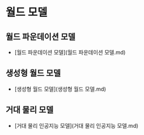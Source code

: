 # 월드 모델

## 월드 파운데이션 모델

- [월드 파운데이션 모델](월드 파운데이션 모델.md)
## 생성형 월드 모델

- [생성형 월드 모델](생성형 월드 모델.md)
## 거대 물리 모델

- [거대 물리 인공지능 모델](거대 물리 인공지능 모델.md)
